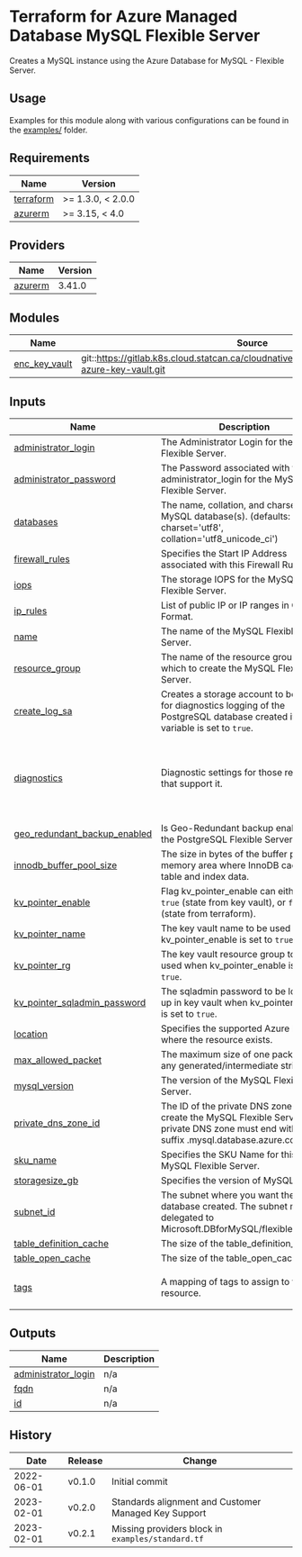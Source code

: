 # Terraform for Azure Managed Database MySQL Flexible Server

Creates a MySQL instance using the Azure Database for MySQL - Flexible Server.

## Usage

Examples for this module along with various configurations can be found in the [examples/](examples/) folder.

<!-- BEGIN_TF_DOCS -->
## Requirements

| Name | Version |
|------|---------|
| <a name="requirement_terraform"></a> [terraform](#requirement\_terraform) | >= 1.3.0, < 2.0.0 |
| <a name="requirement_azurerm"></a> [azurerm](#requirement\_azurerm) | >= 3.15, < 4.0 |

## Providers

| Name | Version |
|------|---------|
| <a name="provider_azurerm"></a> [azurerm](#provider\_azurerm) | 3.41.0 |

## Modules

| Name | Source | Version |
|------|--------|---------|
| <a name="module_enc_key_vault"></a> [enc\_key\_vault](#module\_enc\_key\_vault) | git::https://gitlab.k8s.cloud.statcan.ca/cloudnative/platform/terraform/terraform-azure-key-vault.git | v1.1.0 |

## Inputs

| Name | Description | Type | Default | Required |
|------|-------------|------|---------|:--------:|
| <a name="input_administrator_login"></a> [administrator\_login](#input\_administrator\_login) | The Administrator Login for the MySQL Flexible Server. | `any` | n/a | yes |
| <a name="input_administrator_password"></a> [administrator\_password](#input\_administrator\_password) | The Password associated with the administrator\_login for the MySQL Flexible Server. | `any` | n/a | yes |
| <a name="input_databases"></a> [databases](#input\_databases) | The name, collation, and charset of the MySQL database(s). (defaults: charset='utf8', collation='utf8\_unicode\_ci') | `map(map(string))` | n/a | yes |
| <a name="input_firewall_rules"></a> [firewall\_rules](#input\_firewall\_rules) | Specifies the Start IP Address associated with this Firewall Rule. | `list(string)` | n/a | yes |
| <a name="input_iops"></a> [iops](#input\_iops) | The storage IOPS for the MySQL Flexible Server. | `any` | n/a | yes |
| <a name="input_ip_rules"></a> [ip\_rules](#input\_ip\_rules) | List of public IP or IP ranges in CIDR Format. | `list(string)` | n/a | yes |
| <a name="input_name"></a> [name](#input\_name) | The name of the MySQL Flexible Server. | `any` | n/a | yes |
| <a name="input_resource_group"></a> [resource\_group](#input\_resource\_group) | The name of the resource group in which to create the MySQL Flexible Server. | `any` | n/a | yes |
| <a name="input_create_log_sa"></a> [create\_log\_sa](#input\_create\_log\_sa) | Creates a storage account to be used for diagnostics logging of the PostgreSQL database created if the variable is set to `true`. | `bool` | `false` | no |
| <a name="input_diagnostics"></a> [diagnostics](#input\_diagnostics) | Diagnostic settings for those resources that support it. | <pre>object({<br>    destination   = string<br>    eventhub_name = string<br>    logs          = list(string)<br>    metrics       = list(string)<br>  })</pre> | `null` | no |
| <a name="input_geo_redundant_backup_enabled"></a> [geo\_redundant\_backup\_enabled](#input\_geo\_redundant\_backup\_enabled) | Is Geo-Redundant backup enabled on the PostgreSQL Flexible Server. | `bool` | `false` | no |
| <a name="input_innodb_buffer_pool_size"></a> [innodb\_buffer\_pool\_size](#input\_innodb\_buffer\_pool\_size) | The size in bytes of the buffer pool, the memory area where InnoDB caches table and index data. | `number` | `12884901888` | no |
| <a name="input_kv_pointer_enable"></a> [kv\_pointer\_enable](#input\_kv\_pointer\_enable) | Flag kv\_pointer\_enable can either be `true` (state from key vault), or `false` (state from terraform). | `bool` | `false` | no |
| <a name="input_kv_pointer_name"></a> [kv\_pointer\_name](#input\_kv\_pointer\_name) | The key vault name to be used when kv\_pointer\_enable is set to `true`. | `any` | `null` | no |
| <a name="input_kv_pointer_rg"></a> [kv\_pointer\_rg](#input\_kv\_pointer\_rg) | The key vault resource group to be used when kv\_pointer\_enable is set to `true`. | `any` | `null` | no |
| <a name="input_kv_pointer_sqladmin_password"></a> [kv\_pointer\_sqladmin\_password](#input\_kv\_pointer\_sqladmin\_password) | The sqladmin password to be looked up in key vault when kv\_pointer\_enable is set to `true`. | `any` | `null` | no |
| <a name="input_location"></a> [location](#input\_location) | Specifies the supported Azure location where the resource exists. | `string` | `"canadacentral"` | no |
| <a name="input_max_allowed_packet"></a> [max\_allowed\_packet](#input\_max\_allowed\_packet) | The maximum size of one packet or any generated/intermediate string. | `number` | `536870912` | no |
| <a name="input_mysql_version"></a> [mysql\_version](#input\_mysql\_version) | The version of the MySQL Flexible Server. | `string` | `"8.0.21"` | no |
| <a name="input_private_dns_zone_id"></a> [private\_dns\_zone\_id](#input\_private\_dns\_zone\_id) | The ID of the private DNS zone to create the MySQL Flexible Server. The private DNS zone must end with the suffix .mysql.database.azure.com. | `string` | `null` | no |
| <a name="input_sku_name"></a> [sku\_name](#input\_sku\_name) | Specifies the SKU Name for this MySQL Flexible Server. | `string` | `"GP_Standard_D4ds_v4"` | no |
| <a name="input_storagesize_gb"></a> [storagesize\_gb](#input\_storagesize\_gb) | Specifies the version of MySQL to use. | `number` | `128` | no |
| <a name="input_subnet_id"></a> [subnet\_id](#input\_subnet\_id) | The subnet where you want the database created. The subnet must be delegated to Microsoft.DBforMySQL/flexibleServers. | `string` | `null` | no |
| <a name="input_table_definition_cache"></a> [table\_definition\_cache](#input\_table\_definition\_cache) | The size of the table\_definition\_cache. | `number` | `5000` | no |
| <a name="input_table_open_cache"></a> [table\_open\_cache](#input\_table\_open\_cache) | The size of the table\_open\_cache. | `number` | `5000` | no |
| <a name="input_tags"></a> [tags](#input\_tags) | A mapping of tags to assign to the resource. | `map(string)` | <pre>{<br>  "environment": "dev"<br>}</pre> | no |

## Outputs

| Name | Description |
|------|-------------|
| <a name="output_administrator_login"></a> [administrator\_login](#output\_administrator\_login) | n/a |
| <a name="output_fqdn"></a> [fqdn](#output\_fqdn) | n/a |
| <a name="output_id"></a> [id](#output\_id) | n/a |
<!-- END_TF_DOCS -->

## History

| Date       | Release | Change                                               |
| ---------- | ------- | ---------------------------------------------------- |
| 2022-06-01 | v0.1.0  | Initial commit                                       |
| 2023-02-01 | v0.2.0  | Standards alignment and Customer Managed Key Support |
| 2023-02-01 | v0.2.1  | Missing providers block in `examples/standard.tf`    |

